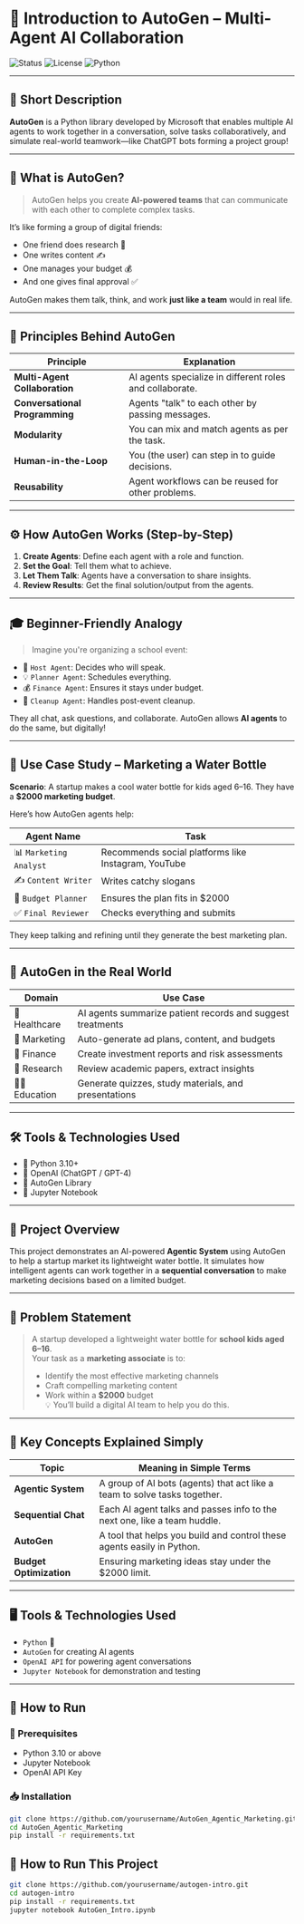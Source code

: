 # 🤖 Introduction to AutoGen – Multi-Agent AI Collaboration

![Status](https://img.shields.io/badge/status-active-brightgreen)
![License](https://img.shields.io/badge/license-MIT-blue)
![Python](https://img.shields.io/badge/python-3.10+-yellow)

---

## 🔹 Short Description

**AutoGen** is a Python library developed by Microsoft that enables multiple AI agents to work together in a conversation, solve tasks collaboratively, and simulate real-world teamwork—like ChatGPT bots forming a project group!

---

## 🧠 What is AutoGen?

> AutoGen helps you create **AI-powered teams** that can communicate with each other to complete complex tasks.

It’s like forming a group of digital friends:
- One friend does research 🧠
- One writes content ✍️
- One manages your budget 💰
- And one gives final approval ✅

AutoGen makes them talk, think, and work **just like a team** would in real life.

---

## 🧱 Principles Behind AutoGen

| Principle | Explanation |
|----------|-------------|
| **Multi-Agent Collaboration** | AI agents specialize in different roles and collaborate. |
| **Conversational Programming** | Agents "talk" to each other by passing messages. |
| **Modularity** | You can mix and match agents as per the task. |
| **Human-in-the-Loop** | You (the user) can step in to guide decisions. |
| **Reusability** | Agent workflows can be reused for other problems. |

---

## ⚙️ How AutoGen Works (Step-by-Step)

1. **Create Agents**: Define each agent with a role and function.
2. **Set the Goal**: Tell them what to achieve.
3. **Let Them Talk**: Agents have a conversation to share insights.
4. **Review Results**: Get the final solution/output from the agents.

---

## 🎓 Beginner-Friendly Analogy

> Imagine you're organizing a school event:

- 🎤 `Host Agent`: Decides who will speak.
- 💡 `Planner Agent`: Schedules everything.
- 💰 `Finance Agent`: Ensures it stays under budget.
- 🧹 `Cleanup Agent`: Handles post-event cleanup.

They all chat, ask questions, and collaborate. AutoGen allows **AI agents** to do the same, but digitally!

---

## 📘 Use Case Study – Marketing a Water Bottle

**Scenario**: A startup makes a cool water bottle for kids aged 6–16. They have a **$2000 marketing budget**.

Here’s how AutoGen agents help:

| Agent Name         | Task |
|--------------------|------|
| 📊 `Marketing Analyst` | Recommends social platforms like Instagram, YouTube |
| ✍️ `Content Writer`    | Writes catchy slogans |
| 💸 `Budget Planner`    | Ensures the plan fits in $2000 |
| ✅ `Final Reviewer`    | Checks everything and submits |

They keep talking and refining until they generate the best marketing plan.

---

## 🧠 AutoGen in the Real World

| Domain | Use Case |
|--------|----------|
| 🏥 Healthcare | AI agents summarize patient records and suggest treatments |
| 📢 Marketing | Auto-generate ad plans, content, and budgets |
| 🏦 Finance | Create investment reports and risk assessments |
| 🧪 Research | Review academic papers, extract insights |
| 🧑‍🏫 Education | Generate quizzes, study materials, and presentations |

---

## 🛠️ Tools & Technologies Used

- 🐍 Python 3.10+
- 🤖 OpenAI (ChatGPT / GPT-4)
- 💬 AutoGen Library
- 📓 Jupyter Notebook

---

## 🔹 Project Overview

This project demonstrates an AI-powered **Agentic System** using AutoGen to help a startup market its lightweight water bottle. It simulates how intelligent agents can work together in a **sequential conversation** to make marketing decisions based on a limited budget.

---

## 📌 Problem Statement

> A startup developed a lightweight water bottle for **school kids aged 6–16**.  
> Your task as a **marketing associate** is to:
> - Identify the most effective marketing channels
> - Craft compelling marketing content
> - Work within a **$2000** budget  
> 💡 You’ll build a digital AI team to help you do this.

---

## 🧠 Key Concepts Explained Simply

| Topic                    | Meaning in Simple Terms |
|--------------------------|--------------------------|
| **Agentic System**       | A group of AI bots (agents) that act like a team to solve tasks together. |
| **Sequential Chat**      | Each AI agent talks and passes info to the next one, like a team huddle. |
| **AutoGen**              | A tool that helps you build and control these agents easily in Python. |
| **Budget Optimization**  | Ensuring marketing ideas stay under the $2000 limit. |

---

## 🖥️ Tools & Technologies Used

- `Python` 🐍
- `AutoGen` for creating AI agents
- `OpenAI API` for powering agent conversations
- `Jupyter Notebook` for demonstration and testing

---

## 🚀 How to Run

### 🔧 Prerequisites

- Python 3.10 or above
- Jupyter Notebook
- OpenAI API Key

### 📥 Installation

```bash
git clone https://github.com/yourusername/AutoGen_Agentic_Marketing.git
cd AutoGen_Agentic_Marketing
pip install -r requirements.txt
````

## 🔧 How to Run This Project

```bash
git clone https://github.com/yourusername/autogen-intro.git
cd autogen-intro
pip install -r requirements.txt
jupyter notebook AutoGen_Intro.ipynb
